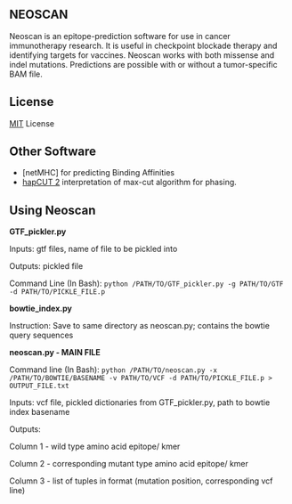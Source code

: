 NEOSCAN
-----
Neoscan is an epitope-prediction software for use in cancer immunotherapy research. It is useful in checkpoint blockade therapy
and identifying targets for vaccines. Neoscan works with both missense and indel mutations. Predictions are possible with or without a
tumor-specific BAM file.

License
-----
[MIT](http://choosealicense.com/licenses/mit/) License

Other Software
-----
* [netMHC]  for predicting Binding Affinities
* [hapCUT 2] interpretation of max-cut algorithm for phasing.

[hapCUT 2]: https://github.com/vibansal/HapCUT2

Using Neoscan
-----

**GTF_pickler.py**

Inputs: gtf files, name of file to be pickled into

Outputs: pickled file

Command Line (In Bash): ```python /PATH/TO/GTF_pickler.py -g PATH/TO/GTF -d PATH/TO/PICKLE_FILE.p```


**bowtie_index.py**

Instruction: Save to same directory as neoscan.py; contains the bowtie query sequences


**neoscan.py - MAIN FILE**

Command line (In Bash): ```python /PATH/TO/neoscan.py -x /PATH/TO/BOWTIE/BASENAME -v PATH/TO/VCF -d PATH/TO/PICKLE_FILE.p > OUTPUT_FILE.txt```

Inputs: vcf file, pickled dictionaries from GTF_pickler.py, path to bowtie index basename

Outputs:

  Column 1 - wild type amino acid epitope/ kmer
  
  Column 2 - corresponding mutant type amino acid epitope/ kmer
  
  Column 3 - list of tuples in format (mutation position, corresponding vcf line)
